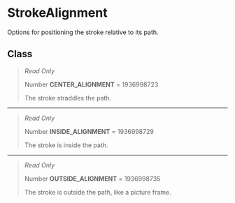 # StrokeAlignment
Options for positioning the stroke relative to its path.

## Class
> *Read Only* 
> 
> Number **CENTER_ALIGNMENT** = 1936998723
> 
> The stroke straddles the path.
*** 
> *Read Only* 
> 
> Number **INSIDE_ALIGNMENT** = 1936998729
> 
> The stroke is inside the path.
*** 
> *Read Only* 
> 
> Number **OUTSIDE_ALIGNMENT** = 1936998735
> 
> The stroke is outside the path, like a picture frame.

